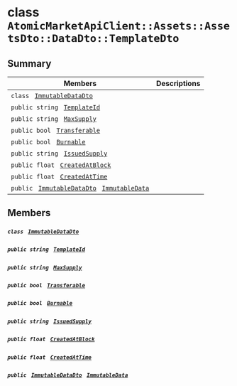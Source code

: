 # class `AtomicMarketApiClient::Assets::AssetsDto::DataDto::TemplateDto` 

## Summary

 Members                                | Descriptions                                
----------------------------------------|---------------------------------------------
`class ` [`ImmutableDataDto`](.github/workflows/documentation/md/AtomicMarketApiClient--Assets--AssetsDto--DataDto--TemplateDto--ImmutableDataDto.md#class_atomic_market_api_client_1_1_assets_1_1_assets_dto_1_1_data_dto_1_1_template_dto_1_1_immutable_data_dto)        | 
`public string ` [`TemplateId`](#class_atomic_market_api_client_1_1_assets_1_1_assets_dto_1_1_data_dto_1_1_template_dto_1a5c685b09e3b7fae8be2d38c8f4803549) | 
`public string ` [`MaxSupply`](#class_atomic_market_api_client_1_1_assets_1_1_assets_dto_1_1_data_dto_1_1_template_dto_1a4dd50194618fac55b4d08b6c93724a32) | 
`public bool ` [`Transferable`](#class_atomic_market_api_client_1_1_assets_1_1_assets_dto_1_1_data_dto_1_1_template_dto_1ab0a2025837cfad369c22e114d1c93d42) | 
`public bool ` [`Burnable`](#class_atomic_market_api_client_1_1_assets_1_1_assets_dto_1_1_data_dto_1_1_template_dto_1a50c30f69b54db362be32720d5cc433bd) | 
`public string ` [`IssuedSupply`](#class_atomic_market_api_client_1_1_assets_1_1_assets_dto_1_1_data_dto_1_1_template_dto_1a3cb7f0ff4cebaec1e75ad6a8a0fbc944) | 
`public float ` [`CreatedAtBlock`](#class_atomic_market_api_client_1_1_assets_1_1_assets_dto_1_1_data_dto_1_1_template_dto_1a0caa720646d595f07067fcc6c44a4b2e) | 
`public float ` [`CreatedAtTime`](#class_atomic_market_api_client_1_1_assets_1_1_assets_dto_1_1_data_dto_1_1_template_dto_1a14bdb6268c108cfc8647325d8aff2078) | 
`public ` [`ImmutableDataDto`](.github/workflows/documentation/md/AtomicMarketApiClient--Assets--AssetsDto--DataDto--TemplateDto--ImmutableDataDto.md#class_atomic_market_api_client_1_1_assets_1_1_assets_dto_1_1_data_dto_1_1_template_dto_1_1_immutable_data_dto)` ` [`ImmutableData`](#class_atomic_market_api_client_1_1_assets_1_1_assets_dto_1_1_data_dto_1_1_template_dto_1a28b34021a1981f45a7e386c19634f80c) | 

## Members

##### `class ` [`ImmutableDataDto`](.github/workflows/documentation/md/AtomicMarketApiClient--Assets--AssetsDto--DataDto--TemplateDto--ImmutableDataDto.md#class_atomic_market_api_client_1_1_assets_1_1_assets_dto_1_1_data_dto_1_1_template_dto_1_1_immutable_data_dto) 

##### `public string ` [`TemplateId`](#class_atomic_market_api_client_1_1_assets_1_1_assets_dto_1_1_data_dto_1_1_template_dto_1a5c685b09e3b7fae8be2d38c8f4803549) 

##### `public string ` [`MaxSupply`](#class_atomic_market_api_client_1_1_assets_1_1_assets_dto_1_1_data_dto_1_1_template_dto_1a4dd50194618fac55b4d08b6c93724a32) 

##### `public bool ` [`Transferable`](#class_atomic_market_api_client_1_1_assets_1_1_assets_dto_1_1_data_dto_1_1_template_dto_1ab0a2025837cfad369c22e114d1c93d42) 

##### `public bool ` [`Burnable`](#class_atomic_market_api_client_1_1_assets_1_1_assets_dto_1_1_data_dto_1_1_template_dto_1a50c30f69b54db362be32720d5cc433bd) 

##### `public string ` [`IssuedSupply`](#class_atomic_market_api_client_1_1_assets_1_1_assets_dto_1_1_data_dto_1_1_template_dto_1a3cb7f0ff4cebaec1e75ad6a8a0fbc944) 

##### `public float ` [`CreatedAtBlock`](#class_atomic_market_api_client_1_1_assets_1_1_assets_dto_1_1_data_dto_1_1_template_dto_1a0caa720646d595f07067fcc6c44a4b2e) 

##### `public float ` [`CreatedAtTime`](#class_atomic_market_api_client_1_1_assets_1_1_assets_dto_1_1_data_dto_1_1_template_dto_1a14bdb6268c108cfc8647325d8aff2078) 

##### `public ` [`ImmutableDataDto`](.github/workflows/documentation/md/AtomicMarketApiClient--Assets--AssetsDto--DataDto--TemplateDto--ImmutableDataDto.md#class_atomic_market_api_client_1_1_assets_1_1_assets_dto_1_1_data_dto_1_1_template_dto_1_1_immutable_data_dto)` ` [`ImmutableData`](#class_atomic_market_api_client_1_1_assets_1_1_assets_dto_1_1_data_dto_1_1_template_dto_1a28b34021a1981f45a7e386c19634f80c) 

